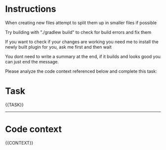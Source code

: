 # Instructions

When creating new files attempt to split them up in smaller files if possible

Try building with "./gradlew build" to check for build errors and fix them

If you want to check if your changes are working you need me to install the newly built plugin for you, ask me first and then wait

You dont need to write a summary at the end, if it builds and looks good you can just end the message.

Please analyze the code context referenced below and complete this task:

# Task

{{TASK}}

---

# Code context

{{CONTEXT}}
